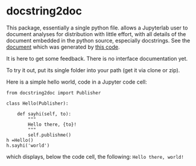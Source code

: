 # docstring2doc

This package, essentially a single python file. allows a Jupyterlab user to document analyses for distribution with little effort,
with all details of the document embedded in the python source, especially docstrings. 
See the [document](https://tburnett.github.io/docstring2doc) which was generated by [this code](docstring2doc/document.py).

It is here to get some feedback. There is no interface documentation yet.

To try it out, put its single folder into your path (get it via clone or zip).

Here is a simple hello world, code in a Jupyter code cell:

```
from docstring2doc import Publisher

class Hello(Publisher):
    
    def sayhi(self, to):
        """
        Hello there, {to}!
        """
        self.publishme()
h =Hello()
h.sayhi('world')
```
which displays, below the code cell, the following:
`Hello there, world!`
